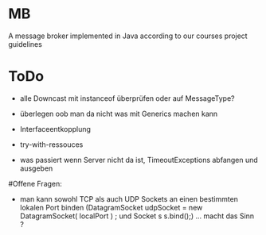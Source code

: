 # MB
A message broker implemented in Java according to our courses project guidelines

# ToDo
* alle Downcast mit instanceof überprüfen oder auf MessageType?
* überlegen oob man da nicht was mit Generics machen kann

* Interfaceentkopplung
* try-with-ressouces

* was passiert wenn Server nicht da ist, TimeoutExceptions abfangen und ausgeben



#Offene Fragen: 

* man kann sowohl TCP als auch UDP Sockets an einen bestimmten lokalen Port binden (DatagramSocket udpSocket = new DatagramSocket( localPort ) ; und Socket s s.bind();) ... macht das Sinn ?
